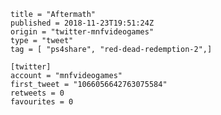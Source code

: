 ```
title = "Aftermath"
published = 2018-11-23T19:51:24Z
origin = "twitter-mnfvideogames"
type = "tweet"
tag = [ "ps4share", "red-dead-redemption-2",]

[twitter]
account = "mnfvideogames"
first_tweet = "1066056642763075584"
retweets = 0
favourites = 0
```

<p class='image'><img src='https://mnf.m17s.net/2018/11/23/Dstk3UdXQAEtqFz.jpg' alt=''></p>

